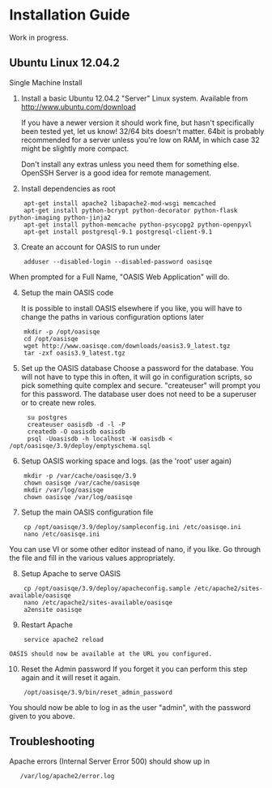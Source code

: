 Installation Guide
==================

Work in progress.

Ubuntu Linux 12.04.2
------------------

Single Machine Install


1. Install a basic Ubuntu 12.04.2 "Server" Linux system.
   Available from http://www.ubuntu.com/download

   If you have a newer version it should work fine, but hasn't specifically been tested yet, let us know!
   32/64 bits doesn't matter. 64bit is probably recommended for a server unless you're low on RAM, in which
   case 32 might be slightly more compact.
   
   Don't install any extras unless you need them for something else. OpenSSH Server is a good idea for
   remote management.

2. Install dependencies
   as root
```Shell
    apt-get install apache2 libapache2-mod-wsgi memcached
    apt-get install python-bcrypt python-decorator python-flask python-imaging python-jinja2
    apt-get install python-memcache python-psycopg2 python-openpyxl
    apt-get install postgresql-9.1 postgresql-client-9.1
```

3. Create an account for OASIS to run under
```Shell
    adduser --disabled-login --disabled-password oasisqe
```
   When prompted for a Full Name, "OASIS Web Application" will do.

4. Setup the main OASIS code

   It is possible to install OASIS elsewhere if you like, you will have to change the paths in various configuration
   options later
```Shell
    mkdir -p /opt/oasisqe
    cd /opt/oasisqe
    wget http://www.oasisqe.com/downloads/oasis3.9_latest.tgz
    tar -zxf oasis3.9_latest.tgz
```

5. Set up the OASIS database
    Choose a password for the database. You will not have to type this in often, it will go in configuration
    scripts, so pick something quite complex and secure. "createuser" will prompt you for this password.
    The database user does not need to be a superuser or to create new roles.
```Shell
     su postgres
     createuser oasisdb -d -l -P
     createdb -O oasisdb oasisdb
     psql -Uoasisdb -h localhost -W oasisdb < /opt/oasisqe/3.9/deploy/emptyschema.sql
```

6. Setup OASIS working space and logs.
   (as the 'root' user again)
```Shell
    mkdir -p /var/cache/oasisqe/3.9
    chown oasisqe /var/cache/oasisqe
    mkdir /var/log/oasisqe
    chown oasisqe /var/log/oasisqe
```

7. Setup the main OASIS configuration file
```Shell
    cp /opt/oasisqe/3.9/deploy/sampleconfig.ini /etc/oasisqe.ini
    nano /etc/oasisqe.ini
```
You can use VI or some other editor instead of nano, if you like. Go through the file and fill in the various
values appropriately.

8. Setup Apache to serve OASIS
```Shell
    cp /opt/oasisqe/3.9/deploy/apacheconfig.sample /etc/apache2/sites-available/oasisqe
    nano /etc/apache2/sites-available/oasisqe
    a2ensite oasisqe
```

9. Restart Apache
```Shell
    service apache2 reload
```

    OASIS should now be available at the URL you configured.

10. Reset the Admin password
   If you forget it you can perform this step again and it will reset it again.
```Shell
    /opt/oasisqe/3.9/bin/reset_admin_password
```
   You should now be able to log in as the user "admin", with the password given to you above.


Troubleshooting
---------------

Apache errors (Internal Server Error 500) should show up in 
```
   /var/log/apache2/error.log
```
